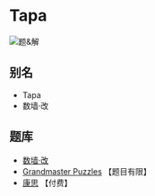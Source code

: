 # Tapa

![题&解](https://www.gmpuzzles.com/images/blog/GM-Tapa-Ex.png)

## 别名

- Tapa
- 数墙‧改

## 题库

- [数墙‧改](https://cn.puzzle-tapa.com/)
- [Grandmaster Puzzles](https://www.gmpuzzles.com/blog/category/shading/tapa/) 【题目有限】
- [康思](https://www.conceptispuzzles.com/zh/index.aspx?uri=puzzle/nurikabe) 【付费】

